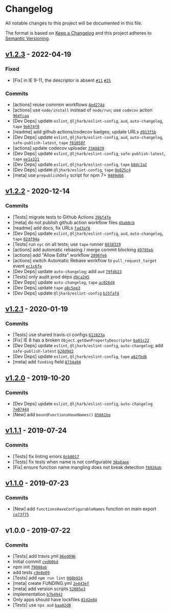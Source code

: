 # Changelog

All notable changes to this project will be documented in this file.

The format is based on [Keep a Changelog](https://keepachangelog.com/en/1.0.0/)
and this project adheres to [Semantic Versioning](https://semver.org/spec/v2.0.0.html).

## [v1.2.3](https://github.com/inspect-js/functions-have-names/compare/v1.2.2...v1.2.3) - 2022-04-19

### Fixed

- [Fix] in IE 9-11, the descriptor is
  absent [`#11`](https://github.com/inspect-js/functions-have-names/issues/11) [`#25`](https://github.com/es-shims/RegExp.prototype.flags/issues/25)

### Commits

- [actions] reuse common workflows [`4ed274a`](https://github.com/inspect-js/functions-have-names/commit/4ed274a2441c7fd38ff6add741c309e268550d97)
- [actions] use `node/install` instead of `node/run`; use `codecov`
  action [`96dfcaa`](https://github.com/inspect-js/functions-have-names/commit/96dfcaaf1c9c5305f2b66ef69f9cddf1d9d9a578)
- [Dev Deps]
  update `eslint`, `@ljharb/eslint-config`, `aud`, `auto-changelog`, `tape` [`9e674f8`](https://github.com/inspect-js/functions-have-names/commit/9e674f85520a93235e412a3fd7671d2356c6e45b)
- [readme] add github actions/codecov badges; update
  URLs [`d913f5b`](https://github.com/inspect-js/functions-have-names/commit/d913f5bf38ccab32d5fbea4a044b9cd93a4b9bec)
- [Dev Deps]
  update `eslint`, `@ljharb/eslint-config`, `aud`, `auto-changelog`, `safe-publish-latest`, `tape` [`f61058f`](https://github.com/inspect-js/functions-have-names/commit/f61058fe1e34f2cfa9235283a4fc6c0c0172c91a)
- [actions] update codecov uploader [`3348839`](https://github.com/inspect-js/functions-have-names/commit/33488394e7cadbf499bee4775c627c1370d033d0)
- [Dev Deps]
  update `eslint`, `@ljharb/eslint-config`, `safe-publish-latest`, `tape` [`ee1a321`](https://github.com/inspect-js/functions-have-names/commit/ee1a3211a40902af59aa629e3ac41ec36360dc1b)
- [Dev Deps]
  update `eslint`, `@ljharb/eslint-config`, `tape` [`b8dc1a2`](https://github.com/inspect-js/functions-have-names/commit/b8dc1a277b08362bebedfeba2faca8964f68283b)
- [Dev Deps]
  update `@ljharb/eslint-config`, `tape` [`0e825c4`](https://github.com/inspect-js/functions-have-names/commit/0e825c4ba8525b02d9acaaf2511371f76c0562ce)
- [meta] use `prepublishOnly` script for npm
  7+ [`9489d66`](https://github.com/inspect-js/functions-have-names/commit/9489d666c59702ea6bafd3ff611b3eadfee6570e)

## [v1.2.2](https://github.com/inspect-js/functions-have-names/compare/v1.2.1...v1.2.2) - 2020-12-14

### Commits

- [Tests] migrate tests to Github
  Actions [`39bf4fe`](https://github.com/inspect-js/functions-have-names/commit/39bf4fe5ae5b3610a80ba13726f3ee00e3c49e2f)
- [meta] do not publish github action workflow
  files [`45ab0cb`](https://github.com/inspect-js/functions-have-names/commit/45ab0cbdc0da2efd64f5deb9810be63009bac4a0)
- [readme] add docs, fix URLs [`fad3af6`](https://github.com/inspect-js/functions-have-names/commit/fad3af61e9cbc27f47d2097614f43c62ae1022dd)
- [Dev Deps]
  update `eslint`, `@ljharb/eslint-config`, `aud`, `auto-changelog`, `tape` [`82df94a`](https://github.com/inspect-js/functions-have-names/commit/82df94ae06f05a5fa321dda9b7d902ac9fc26424)
- [Tests] run `nyc` on all tests; use `tape`
  runner [`8038329`](https://github.com/inspect-js/functions-have-names/commit/8038329fec493043639d9d8c779141dcb7d00c2d)
- [actions] add automatic rebasing / merge commit
  blocking [`49795eb`](https://github.com/inspect-js/functions-have-names/commit/49795ebf38ae3ba724ff7ac5c53598ec66ab814b)
- [actions] add "Allow Edits" workflow [`2096fe6`](https://github.com/inspect-js/functions-have-names/commit/2096fe6d67d435c0e0da25f3cfe9ff02991c41e6)
- [actions] switch Automatic Rebase workflow to `pull_request_target`
  event [`ec1c6fe`](https://github.com/inspect-js/functions-have-names/commit/ec1c6fe209419c722d732cd512e4375c48366392)
- [Dev Deps] update `auto-changelog`;
  add `aud` [`79fdb23`](https://github.com/inspect-js/functions-have-names/commit/79fdb23d1ed2b4125f443be193c37330e634e654)
- [Tests] only audit prod deps [`d9ca245`](https://github.com/inspect-js/functions-have-names/commit/d9ca2455e26a45994024d1027344c268a06818bd)
- [Dev Deps]
  update `auto-changelog`, `tape` [`ac026d4`](https://github.com/inspect-js/functions-have-names/commit/ac026d4bda77e9820b74456fc752d2069e5b8a7f)
- [Dev Deps] update `tape` [`a8c5ee3`](https://github.com/inspect-js/functions-have-names/commit/a8c5ee3622b487938462f82698dae3ceb32da1a7)
- [Dev Deps]
  update `@ljharb/eslint-config` [`b25fafd`](https://github.com/inspect-js/functions-have-names/commit/b25fafd0923dcf53c3aeca92268e497ffd96ec34)

## [v1.2.1](https://github.com/inspect-js/functions-have-names/compare/v1.2.0...v1.2.1) - 2020-01-19

### Commits

- [Tests] use shared travis-ci configs [`612823a`](https://github.com/inspect-js/functions-have-names/commit/612823a064b4be4c61a1e52d1009abed4a4fc4fb)
- [Fix] IE 8 has a
  broken `Object.getOwnPropertyDescriptor` [`ba01c22`](https://github.com/inspect-js/functions-have-names/commit/ba01c22795162b787a698950ea34250ce68a7bb1)
- [Dev Deps] update `eslint`, `@ljharb/eslint-config`, `auto-changelog`;
  add `safe-publish-latest` [`b28d9d2`](https://github.com/inspect-js/functions-have-names/commit/b28d9d2e8bc0b758671bcaf2f7aa0d4ad4b42046)
- [Dev Deps]
  update `eslint`, `@ljharb/eslint-config`, `tape` [`a62fbd6`](https://github.com/inspect-js/functions-have-names/commit/a62fbd69a34a2b1d1860acfa2afc6dcc839bc180)
- [meta] add `funding` field [`8734a94`](https://github.com/inspect-js/functions-have-names/commit/8734a940e39acdf7619eb89e358746bd278b4c90)

## [v1.2.0](https://github.com/inspect-js/functions-have-names/compare/v1.1.1...v1.2.0) - 2019-10-20

### Commits

- [Dev Deps]
  update `eslint`, `@ljharb/eslint-config`, `auto-changelog` [`7e07444`](https://github.com/inspect-js/functions-have-names/commit/7e0744437789641ea462005d2e350ef476aa7141)
- [New]
  add `boundFunctionsHaveNames()` [`05661be`](https://github.com/inspect-js/functions-have-names/commit/05661be26c3c260bb3984e433dc9cea3fd82f9ac)

## [v1.1.1](https://github.com/inspect-js/functions-have-names/compare/v1.1.0...v1.1.1) - 2019-07-24

### Commits

- [Tests] fix linting errors [`0cb8017`](https://github.com/inspect-js/functions-have-names/commit/0cb8017203ae37d1e019bb1c99120f3f56a266a5)
- [Tests] fix tests when name is not
  configurable [`38a8aee`](https://github.com/inspect-js/functions-have-names/commit/38a8aeee0403bd7aa7f35da76dc433cbcdd3f85a)
- [Fix] ensure function name mangling does not break
  detection [`f6926ab`](https://github.com/inspect-js/functions-have-names/commit/f6926abaaebc81366f73cf0c3f874ad7e4ba16d2)

## [v1.1.0](https://github.com/inspect-js/functions-have-names/compare/v1.0.0...v1.1.0) - 2019-07-23

### Commits

- [New] add `functionsHaveConfigurableNames` function on main
  export [`ce73f75`](https://github.com/inspect-js/functions-have-names/commit/ce73f75891640a462326df7266d90b09519a5fca)

## v1.0.0 - 2019-07-22

### Commits

- [Tests] add travis.yml [`06ed096`](https://github.com/inspect-js/functions-have-names/commit/06ed09681a3dc067094562e8d21a31400a782add)
- Initial commit [`ced60bd`](https://github.com/inspect-js/functions-have-names/commit/ced60bd089539eb228c68fc2ad7c7bc04b959b02)
- npm init [`79088ab`](https://github.com/inspect-js/functions-have-names/commit/79088ab607e7e91a402e198ab6d1837a317c6fa9)
- add tests [`c9e8e09`](https://github.com/inspect-js/functions-have-names/commit/c9e8e09c5153797c97c324cca4b837540eddeff8)
- [Tests] add `npm run lint` [`988b924`](https://github.com/inspect-js/functions-have-names/commit/988b924a8a49ea5c0f30d5aa2b2ea9add0b39474)
- [meta] create FUNDING.yml [`2e443ef`](https://github.com/inspect-js/functions-have-names/commit/2e443ef67748214d05898b3da76f908a7e2d7488)
- [meta] add version scripts [`52005e3`](https://github.com/inspect-js/functions-have-names/commit/52005e3794fd0799db5963a5359846798cb95c14)
- implementation [`b7b4942`](https://github.com/inspect-js/functions-have-names/commit/b7b49421ef69fb5e042194a650cb4f71bb4996e4)
- Only apps should have lockfiles [`81d2e04`](https://github.com/inspect-js/functions-have-names/commit/81d2e04e7a43cbff2e46e72781bb0693dbb67800)
- [Tests] use `npx aud` [`baa92d8`](https://github.com/inspect-js/functions-have-names/commit/baa92d8aba331fe8821663bc14baf2e11685474a)
